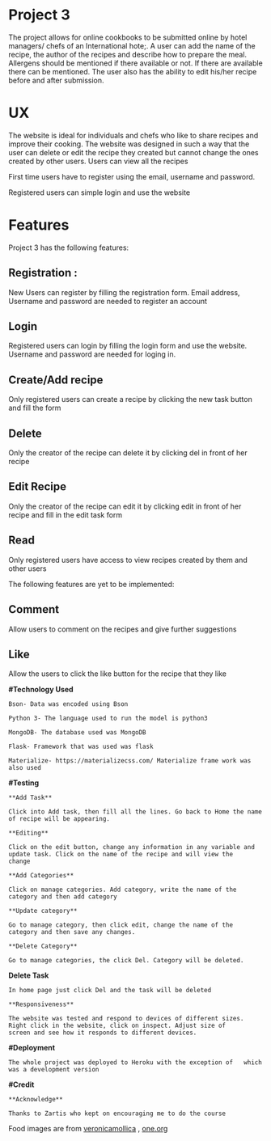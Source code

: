 # **Project 3**

The project allows for online cookbooks to be submitted online by hotel managers/ chefs of an International hote;. A user can add the name of the recipe, the author of the recipes and describe how to prepare the meal. Allergens should be mentioned if there available or not. If there are available there can be mentioned. 
The user also has the ability to edit his/her recipe before and after submission. 

# **UX**

The website is ideal for individuals and chefs who like to share recipes and improve their cooking. The website was designed in such a way that the user can delete or edit the recipe they created but cannot change the ones created by other users. Users can view all the recipes

First time users have to register using the email, username and password.

Registered users can simple login and use the website

# **Features**

   Project 3 has the following features:
   
   ## **Registration** :
   
   New Users can register by filling the registration form. Email address, Username and password are needed to register an account
   
   ## **Login**
   
   Registered users can login by filling the login form and use the website. Username and password are needed for loging in.
   
   ## **Create/Add recipe**
   
   Only registered users can create a recipe by clicking the new task button and fill the form
   
   ## **Delete**
   
   Only the creator of the recipe can delete it by clicking del in front of her recipe
   
   ## **Edit Recipe**
    
 Only the creator of the recipe can edit it by clicking edit in front of her recipe and fill in the edit task form
 
 ## **Read**
 
 Only registered users have access to view recipes created by them and other users
 
 
 The following features are yet to be implemented:
 
 ## **Comment**
 
 Allow users to comment on the recipes and give further suggestions
 
 ## **Like**
 
 Allow the users to click the like button for the recipe that they like
    
    
**#Technology Used**

    Bson- Data was encoded using Bson
    
    Python 3- The language used to run the model is python3
    
    MongoDB- The database used was MongoDB
    
    Flask- Framework that was used was flask
    
    Materialize- https://materializecss.com/ Materialize frame work was also used
    
**#Testing**

    **Add Task**
    
    Click into Add task, then fill all the lines. Go back to Home the name of recipe will be appearing.
    
    **Editing**
    
    Click on the edit button, change any information in any variable and update task. Click on the name of the recipe and will view the      change
    
    **Add Categories**
    
    Click on manage categories. Add category, write the name of the category and then add category
    
    **Update category**
    
    Go to manage category, then click edit, change the name of the category and then save any changes.
    
    **Delete Category**
    
    Go to manage categories, the click Del. Category will be deleted.
   
   **Delete Task**
   
    In home page just click Del and the task will be deleted
    
    **Responsiveness**
    
    The website was tested and respond to devices of different sizes. Right click in the website, click on inspect. Adjust size of
    screen and see how it responds to different devices.

**#Deployment**

    The whole project was deployed to Heroku with the exception of   which was a development version

**#Credit**

    **Acknowledge**
    
    Thanks to Zartis who kept on encouraging me to do the course
Food images are from [veronicamollica]( http://veronicamollica.com/vegan-vs-flexitarian/) , [one.org](https://www.one.org/us/blog/10-popular-dishes-from-across-africa/) 


